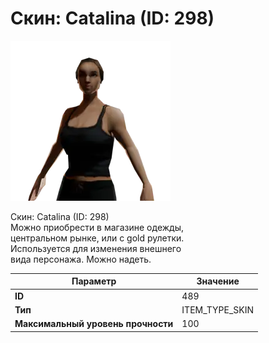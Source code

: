 # Скин: Catalina (ID: 298)

![Item Image](../img/489.webp?raw=true)

Скин: Catalina (ID: 298)<br>Можно приобрести в магазине одежды,<br>центральном рынке, или с gold рулетки.<br>Используется для изменения внешнего<br>вида персонажа. Можно надеть.


| Параметр | Значение |
|----------|----------|
| **ID** | 489 |
| **Тип** | ITEM_TYPE_SKIN |
| **Максимальный уровень прочности** | 100 |

